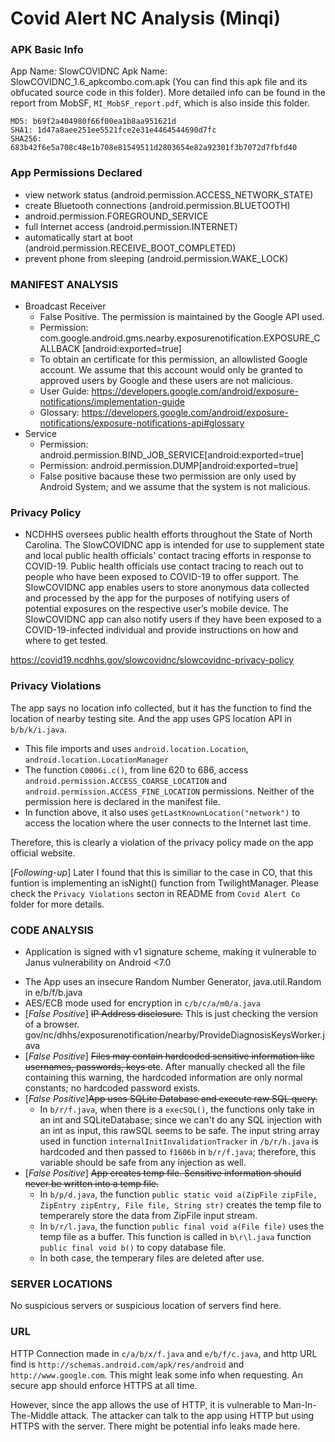 <!-- # Instuction from slack
When you analyze an app, don't have to write the report straightaway. Note the following:
1. What permissions are being used
2. What features of the device the app is using (e.g., storage, Bluetooth, location, etc.)
3. What is the app's privacy policy.
4. Is the app violating its own privacy policy. How?

For each app, keep a note of these points. At the end of the semester you should compile them in a report.  -->

# Covid Alert NC Analysis (Minqi) 
### APK Basic Info
App Name: SlowCOVIDNC
Apk Name: SlowCOVIDNC_1.6_apkcombo.com.apk (You can find this apk file and its obfucated source code in this folder). More detailed info can be found in the report from MobSF, ```MI_MobSF_report.pdf```, which is also inside this folder. 

```
MD5: b69f2a404980f66f00ea1b8aa951621d
SHA1: 1d47a8aee251ee5521fce2e31e4464544690d7fc
SHA256: 683b42f6e5a708c48e1b708e81549511d2803654e82a92301f3b7072d7fbfd40
```

### App Permissions Declared
  - view network status (android.permission.ACCESS_NETWORK_STATE)
  - create Bluetooth connections (android.permission.BLUETOOTH)
  - android.permission.FOREGROUND_SERVICE
  - full Internet access (android.permission.INTERNET)
  - automatically start at boot (android.permission.RECEIVE_BOOT_COMPLETED)
  - prevent phone from sleeping (android.permission.WAKE_LOCK)

### MANIFEST ANALYSIS
 - Broadcast Receiver
   - False Positive. The permission is maintained by the Google API used.
   - Permission: com.google.android.gms.nearby.exposurenotification.EXPOSURE_CALLBACK
   [android:exported=true]
   - To obtain an certificate for this permission, an allowlisted Google account. We assume that this account would only be granted to approved users by Google and these users are not malicious. 
   - User Guide: https://developers.google.com/android/exposure-notifications/implementation-guide
   - Glossary: https://developers.google.com/android/exposure-notifications/exposure-notifications-api#glossary
   <!-- - list of such Broadcast Receiver:
     - gov.nc.dhhs.exposurenotification.nearby.ExposureNotificationBroadcastReceiver
     - com.google.android.gms.nearby.exposurenotification.WakeUpService -->
 - Service 
    - Permission: android.permission.BIND_JOB_SERVICE[android:exported=true] 
    - Permission: android.permission.DUMP[android:exported=true]
    - False positive bacause these two permission are only used by Android System; and we assume that the system is not malicious.

<!-- ###
Sidenotes: It looks like BIND_JOB_SERVICE and DUMP are requested without declared in the Manifest

DUMP: Allows an application to retrieve state dump information from system services. Not for use by third-party applications.
### -->

 
### Privacy Policy
- NCDHHS oversees public health efforts throughout the State of North Carolina. The SlowCOVIDNC app is intended for use to supplement state and local public health officials' contact tracing efforts in response to COVID-19. Public health officials use contact tracing to reach out to people who have been exposed to COVID-19 to offer support. The SlowCOVIDNC app enables users to store anonymous data collected and processed by the app for the purposes of notifying users of potential exposures on the respective user’s mobile device. The SlowCOVIDNC app can also notify users if they have been exposed to a COVID-19-infected individual and provide instructions on how and where to get tested.

https://covid19.ncdhhs.gov/slowcovidnc/slowcovidnc-privacy-policy

### Privacy Violations
The app says no location info collected, but it has the function to find the location of nearby testing site. And the app uses GPS location API in `b/b/k/i.java`.
- This file imports and uses `android.location.Location`, `android.location.LocationManager`
- The function `C0006i.c()`, from line 620 to 686, access `android.permission.ACCESS_COARSE_LOCATION` and `android.permission.ACCESS_FINE_LOCATION` permissions. Neither of the permission here is declared in the manifest file.
- In function above, it also uses `getLastKnownLocation("network")` to access the location where the user connects to the Internet last time.

Therefore, this is clearly a violation of the privacy policy made on the app official website.

[*Following-up*] Later I found that this is similiar to the case in CO, that this funtion is implementing an isNight() function from TwilightManager. Please check the `Privacy Violations` secton in README from `Covid Alert Co` folder for more details.

### CODE ANALYSIS
- Application is signed with v1 signature scheme, making it vulnerable to Janus vulnerability on Android <7.0
<!-- - The App logs information. Sensitive information should never be logged. -->
- The App uses an insecure Random Number Generator, java.util.Random in e/b/f/b.java
- AES/ECB mode used for encryption in `c/b/c/a/m0/a.java`
- [*False Positive*] ~~IP Address disclosure.~~ This is just checking the version of a browser. gov/nc/dhhs/exposurenotification/nearby/ProvideDiagnosisKeysWorker.java
- [*False Positive*] ~~Files may contain hardcoded sensitive information like usernames, passwords, keys etc~~. After manually checked all the file containing this warning, the hardcoded information are only normal constants; no hardcoded password exists.
- [*False Positive*]~~App uses SQLite Database and execute raw SQL query.~~
  - In `b/r/f.java`, when there is a `execSQL()`, the functions only take in an int and SQLiteDatabase; since we can't do any SQL injection with an int as input, this rawSQL seems to be safe. 
  The input string array used in function `internalInitInvalidationTracker` in `/b/r/h.java` is hardcoded and then passed to `f1606b` in `b/r/f.java`; therefore, this variable should be safe from any injection as well.
- [*False Positive*] ~~App creates temp file. Sensitive information should never be written into a temp file.~~
  - In `b/p/d.java`, the function `public static void a(ZipFile zipFile, ZipEntry zipEntry, File file, String str)` creates the temp file to temperarely store the data from ZipFile input stream.
  - In `b/r/l.java`, the function `public final void a(File file)` uses the temp file as a buffer. This function is called in `b\r\l.java` function `public final void b()` to copy database file.
  - In both case, the temperary files are deleted after use.


<!-- ### Crypto files
```
c/b/c/a/m0/d.java ECB and CTR used
c/b/c/a/m0/a.java ECB used here
c/b/c/a/m0/g.java CTR mode
``` -->

### SERVER LOCATIONS
No suspicious servers or suspicious location of servers find here.

### URL
HTTP Connection made in `c/a/b/x/f.java` and `e/b/f/c.java`, and http URL find is `http://schemas.android.com/apk/res/android` and `http://www.google.com`. This might leak some info when requesting. An secure app should enforce HTTPS at all time.

However, since the app allows the use of HTTP, it is vulnerable to Man-In-The-Middle attack. The attacker can talk to the app using HTTP but using HTTPS with the server. There might be potential info leaks made here.
